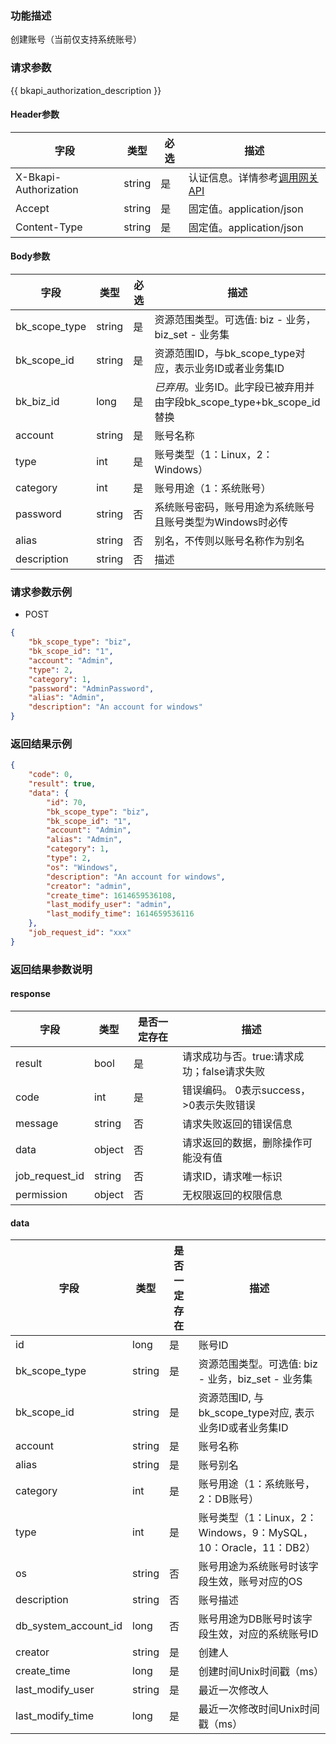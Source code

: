 ### 功能描述

创建账号（当前仅支持系统账号）

### 请求参数

{{ bkapi_authorization_description }}

#### Header参数

| 字段                       |  类型      | 必选     |  描述       |
|---------------------------|------------|---------|------------|
| X-Bkapi-Authorization     | string     | 是      | 认证信息。详情参考[调用网关 API](https://github.com/TencentBlueKing/BKDocs/blob/master/ZH/7.0/APIGateway/apigateway/use-api/use-apigw-api.md) |
| Accept                    |  string    | 是      | 固定值。application/json|
| Content-Type              |  string    | 是      | 固定值。application/json|

#### Body参数

| 字段           |  类型      | 必选    |  描述      |
|---------------|------------|--------|------------|
| bk_scope_type | string     | 是     | 资源范围类型。可选值: biz - 业务，biz_set - 业务集 |
| bk_scope_id   | string     | 是     | 资源范围ID，与bk_scope_type对应，表示业务ID或者业务集ID |
| bk_biz_id     | long   | 是   | *已弃用*。业务ID。此字段已被弃用并由字段bk_scope_type+bk_scope_id替换 |
| account       | string     | 是     | 账号名称 |
| type          |  int       | 是     | 账号类型（1：Linux，2：Windows）|
| category      |  int       | 是     | 账号用途（1：系统账号）|
| password      | string     | 否     | 系统账号密码，账号用途为系统账号且账号类型为Windows时必传 |
| alias         | string     | 否     | 别名，不传则以账号名称作为别名 |
| description   | string     | 否     | 描述 |

### 请求参数示例

- POST
```json
{
    "bk_scope_type": "biz",
    "bk_scope_id": "1",
    "account": "Admin",
    "type": 2,
    "category": 1,
    "password": "AdminPassword",
    "alias": "Admin",
    "description": "An account for windows"
}
```

### 返回结果示例

```json
{
    "code": 0,
    "result": true,
    "data": {
        "id": 70,
        "bk_scope_type": "biz",
        "bk_scope_id": "1",
        "account": "Admin",
        "alias": "Admin",
        "category": 1,
        "type": 2,
        "os": "Windows",
        "description": "An account for windows",
        "creator": "admin",
        "create_time": 1614659536108,
        "last_modify_user": "admin",
        "last_modify_time": 1614659536116
    },
    "job_request_id": "xxx"
}
```

### 返回结果参数说明

#### response
| 字段             | 类型     | 是否一定存在 | 描述                         |
|----------------|--------|--------|----------------------------|
| result         | bool   | 是      | 请求成功与否。true:请求成功；false请求失败 |
| code           | int    | 是      | 错误编码。 0表示success，>0表示失败错误  |
| message        | string | 否      | 请求失败返回的错误信息                |
| data           | object | 否      | 请求返回的数据，删除操作可能没有值          |
| job_request_id | string | 否      | 请求ID，请求唯一标识                |
| permission     | object | 否      | 无权限返回的权限信息                 |


#### data

| 字段                   | 类型     | 是否一定存在 | 描述                                               |
|----------------------|--------|--------|--------------------------------------------------|
| id                   | long   | 是      | 账号ID                                             |
| bk_scope_type        | string | 是      | 资源范围类型。可选值: biz - 业务，biz_set - 业务集               |
| bk_scope_id          | string | 是      | 资源范围ID, 与bk_scope_type对应, 表示业务ID或者业务集ID          |
| account              | string | 是      | 账号名称                                             |
| alias                | string | 是      | 账号别名                                             |
| category             | int    | 是      | 账号用途（1：系统账号，2：DB账号）                              |
| type                 | int    | 是      | 账号类型（1：Linux，2：Windows，9：MySQL，10：Oracle，11：DB2） |
| os                   | string | 否      | 账号用途为系统账号时该字段生效，账号对应的OS                          |
| description          | string | 否      | 账号描述                                             |
| db_system_account_id | long   | 否      | 账号用途为DB账号时该字段生效，对应的系统账号ID                        |
| creator              | string | 是      | 创建人                                              |
| create_time          | long   | 是      | 创建时间Unix时间戳（ms）                                  |
| last_modify_user     | string | 是      | 最近一次修改人                                          |
| last_modify_time     | long   | 是      | 最近一次修改时间Unix时间戳（ms）                              |
